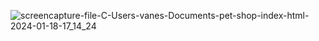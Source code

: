 ![screencapture-file-C-Users-vanes-Documents-pet-shop-index-html-2024-01-18-17_14_24](https://github.com/sant1ana/Site-Pet-Shop/assets/93404790/93dc7df3-87ba-40f3-86a1-1d680301bded)
